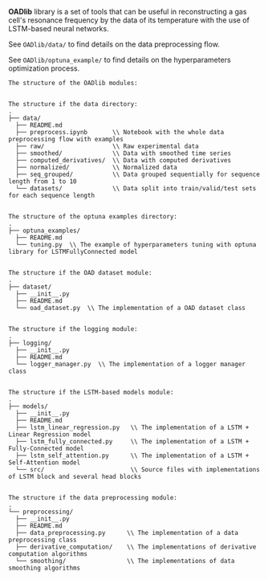 **OADlib** library is a set of tools that can be useful in reconstructing a gas cell's resonance frequency by the data of its temperature with the use of LSTM-based neural networks.

See `OADlib/data/` to find details on the data preprocessing flow.

See `OADlib/optuna_example/` to find details on the hyperparameters optimization process.

```text
The structure of the OADlib modules:


The structure if the data directory:
.
├── data/
  ├── README.md
  ├── preprocess.ipynb       \\ Notebook with the whole data preprocessing flow with examples
  ├── raw/                   \\ Raw experimental data
  ├── smoothed/              \\ Data with smoothed time series
  ├── computed_derivatives/  \\ Data with computed derivatives
  ├── normalized/            \\ Normalized data
  ├── seq_grouped/           \\ Data grouped sequentially for sequence length from 1 to 10
  └── datasets/              \\ Data split into train/valid/test sets for each sequence length


The structure of the optuna examples directory:
.
├── optuna_examples/
  ├── README.md
  └── tuning.py  \\ The example of hyperparameters tuning with optuna library for LSTMFullyConnected model


The structure if the OAD dataset module:
.
├── dataset/
  ├── __init__.py
  ├── README.md
  └── oad_dataset.py  \\ The implementation of a OAD dataset class


The structure if the logging module:
.
├── logging/
  ├── __init__.py
  ├── README.md
  └── logger_manager.py  \\ The implementation of a logger manager class


The structure if the LSTM-based models module:
.
├── models/
  ├── __init__.py
  ├── README.md
  ├── lstm_linear_regression.py   \\ The implementation of a LSTM + Linear Regression model
  ├── lstm_fully_connected.py     \\ The implementation of a LSTM + Fully-Connected model
  ├── lstm_self_attention.py      \\ The implementation of a LSTM + Self-Attention model
  └── src/                        \\ Source files with implementations of LSTM block and several head blocks


The structure if the data preprocessing module:
.
└── preprocessing/
  ├── __init__.py
  ├── README.md
  ├── data_preprocessing.py      \\ The implementation of a data preprocessing class 
  ├── derivative_computation/    \\ The implementations of derivative computation algorithms
  └── smoothing/                 \\ The implementations of data smoothing algorithms
```
